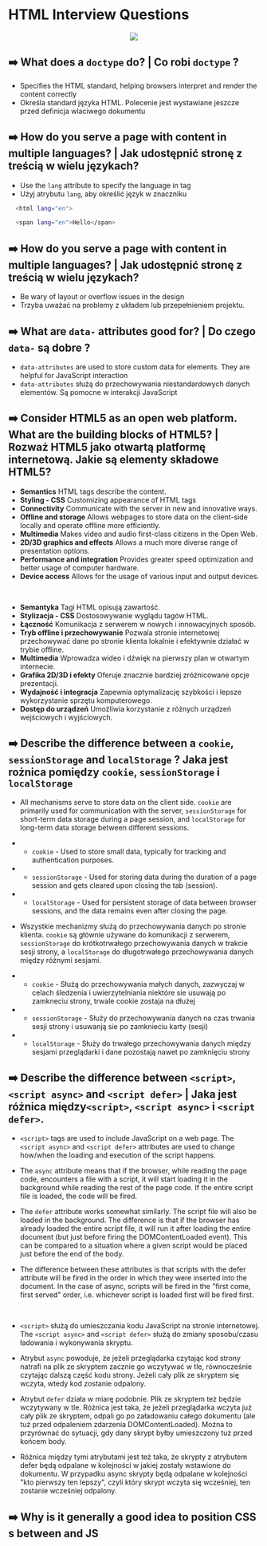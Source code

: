 
# HTML Interview Questions 
<p align="center">
  <a href="https://skillicons.dev">
    <img src="https://skillicons.dev/icons?i=html" />
  </a>
</p>

## ➡️ What does a `doctype` do? | Co robi `doctype` ?
* Specifies the HTML standard, helping browsers interpret and render the content correctly
* Określa standard języka HTML. Polecenie jest wystawiane jeszcze przed definicja wlaciwego dokumentu 
## ➡️ How do you serve a page with content in multiple languages? | Jak udostępnić stronę z treścią w wielu językach?
* Use the `lang` attribute to specify the language in tag
* Użyj atrybutu `lang`, aby określić język w znaczniku
```bash
  <html lang="en">
```
```bash
  <span lang="en">Hello</span>
```
## ➡️ How do you serve a page with content in multiple languages? | Jak udostępnić stronę z treścią w wielu językach?
* Be wary of layout or overflow issues in the design
* Trzyba uważać na problemy z układem lub przepełnieniem projektu.
## ➡️ What are `data-` attributes good for? | Do czego `data-` są dobre ?
* `data-attributes` are used to store custom data for elements. They are helpful for JavaScript interaction
* `data-attributes` służą do przechowywania niestandardowych danych elementów. Są pomocne w interakcji JavaScript
## ➡️ Consider HTML5 as an open web platform. What are the building blocks of HTML5? | Rozważ HTML5 jako otwartą platformę internetową. Jakie są elementy składowe HTML5?
* <b>Semantics</b> HTML tags describe the content.
* <b>Styling - CSS</b> Customizing appearance of HTML tags
* <b>Connectivity</b> Communicate with the server in new and innovative ways.
* <b>Offline and storage</b> Allows webpages to store data on the client-side locally and operate offline more efficiently.
* <b>Multimedia</b> Makes video and audio first-class citizens in the Open Web.
* <b>2D/3D graphics and effects</b> Allows a much more diverse range of presentation options.
* <b>Performance and integration</b> Provides greater speed optimization and better usage of computer hardware.
* <b>Device access</b> Allows for the usage of various input and output devices.
<br/>

* <b>Semantyka</b> Tagi HTML opisują zawartość.
* <b>Stylizacja - CSS</b> Dostosowywanie wyglądu tagów HTML.
* <b>Łączność</b> Komunikacja z serwerem w nowych i innowacyjnych sposób.
* <b>Tryb offline i przechowywanie</b> Pozwala stronie internetowej przechowywać dane po stronie klienta lokalnie i efektywnie działać w trybie offline.
* <b>Multimedia</b> Wprowadza wideo i dźwięk na pierwszy plan w otwartym internecie.
* <b>Grafika 2D/3D i efekty</b> Oferuje znacznie bardziej zróżnicowane opcje prezentacji.
* <b>Wydajność i integracja</b> Zapewnia optymalizację szybkości i lepsze wykorzystanie sprzętu komputerowego.
* <b>Dostęp do urządzeń</b> Umożliwia korzystanie z różnych urządzeń wejściowych i wyjściowych.

## ➡️ Describe the difference between a `cookie`, `sessionStorage` and `localStorage` ? Jaka jest rożnica pomiędzy `cookie`, `sessionStorage` i `localStorage`
* All mechanisms serve to store data on the client side. `cookie` are primarily used for communication with the server, `sessionStorage` for short-term data storage during a page session, and `localStorage` for long-term data storage between different sessions.

* * `cookie` - Used to store small data, typically for tracking and authentication purposes.
* * `sessionStorage` - Used for storing data during the duration of a page session and gets cleared upon closing the tab (session).
* * `localStorage` - Used for persistent storage of data between browser sessions, and the data remains even after closing the page.
* Wszystkie mechanizmy służą do przechowywania danych po stronie klienta. `cookie` są głównie używane do komunikacji z serwerem, `sessionStorage` do krótkotrwałego przechowywania danych w trakcie sesji strony, a `localStorage` do długotrwałego przechowywania danych między różnymi sesjami.
* * `cookie` - Służą do przechowywania małych danych, zazwyczaj w celach śledzenia i uwierzytelniania niektóre sie usuwają po zamkneciu strony, trwale cookie zostaja na dłużej
* * `sessionStorage` - Służy do przechowywania danych na czas trwania sesji strony i usuwanją sie po zamknieciu karty (sesji)
* * `localStorage` -  Służy do trwałego przechowywania danych między sesjami przeglądarki i dane pozostają nawet po zamknięciu strony

## ➡️ Describe the difference between `<script>`, `<script async>` and `<script defer>` | Jaka jest różnica między`<script>`, `<script async>` i `<script defer>`.

* `<script>` tags are used to include JavaScript on a web page. The `<script async>` and `<script defer>` attributes are used to change how/when the loading and execution of the script happens.

* The `async` attribute means that if the browser, while reading the page code, encounters a file with a script, it will start loading it in the background while reading the rest of the page code. If the entire script file is loaded, the code will be fired.

* The `defer` attribute works somewhat similarly. The script file will also be loaded in the background. The difference is that if the browser has already loaded the entire script file, it will run it after loading the entire document (but just before firing the DOMContentLoaded event). This can be compared to a situation where a given script would be placed just before the end of the body.

* The difference between these attributes is that scripts with the defer attribute will be fired in the order in which they were inserted into the document. In the case of async, scripts will be fired in the "first come, first served" order, i.e. whichever script is loaded first will be fired first.

<br/>

* `<script>` służą do umieszczania kodu JavaScript na stronie internetowej. The `<script async>` and `<script defer>` służą do zmiany sposobu/czasu ładowania i wykonywania skryptu.

* Atrybut `async` powoduje, że jeżeli przeglądarka czytając kod strony natrafi na plik ze skryptem zacznie go wczytywać w tle, równocześnie czytając dalszą część kodu strony. Jeżeli cały  plik ze skryptem się wczyta, wtedy kod zostanie odpalony.

* Atrybut `defer` działa w miarę podobnie. Plik ze skryptem też będzie wczytywany w tle. Różnica jest taka, że jeżeli przeglądarka wczyta już cały plik ze skryptem, odpali go po załadowaniu całego dokumentu (ale tuż przed odpaleniem zdarzenia DOMContentLoaded). Można to przyrównać do sytuacji, gdy dany skrypt byłby umieszczony tuż przed końcem body. 

* Różnica między tymi atrybutami jest też taka, że skrypty z atrybutem defer będą odpalane w kolejności w jakiej zostały wstawione do dokumentu. W przypadku async skrypty będą odpalane w kolejności "kto pierwszy ten lepszy", czyli który skrypt wczyta się wcześniej, ten zostanie wcześniej odpalony.


## ➡️ Why is it generally a good idea to position CSS <link>s between <head></head> and JS <script>s just before </body>? Do you know any exceptions? | Dlaczego dobrym pomysłem jest zeby pozycjonować css `<link>` 

*  In a nutshell, such a placement of CSS `<link>` and JavaScript `<script>` allows for faster rendering of the page and better overall performance.
 Also, placing `<script>` at the bottom means that the browser cannot start downloading the scripts until the entire document is parsed. This ensures your code that needs to manipulate DOM elements will not throw an error and halt the entire script. If you need to put `<script>` in the `<head>`, use the `defer` attribute, which will achieve the same effect of running the script only after the HTML is parsed but the browser can kick off the network request earlier to download the script.

*  Krótko mówiąc, takie rozmieszczenie CSS `<link>` i JavaScript `<script>` pozwala na szybsze renderowanie strony i lepszą ogólną wydajność.

Umieszczenie `<script>` na dole oznacza, że przeglądarka nie może rozpocząć pobierania skryptów, dopóki cały dokument nie zostanie przeanalizowany. Dzięki temu Twój kod wymagający manipulacji elementami DOM nie wygeneruje błędu i nie zatrzyma całego skryptu. Jeśli chcesz umieścić `<script>` w `<head>`, użyj atrybutu `defer`, który osiągnie ten sam efekt, uruchamiając skrypt dopiero po przeanalizowaniu kodu HTML, ale przeglądarka może wcześniej wystartować z żądaniem sieciowym, aby pobrać skrypt .

## ➡️ What is progressive rendering? | Co to jest progresywne renderowanie ?

* In a nutshell, progressive rendering is a technique used in web development to improve website performance and user experience by displaying content as it becomes available, rather than waiting for the entire page to load. It prioritizes loading critical content first, such as text and basic layout elements, while asynchronously loading non-critical resources like images and scripts. This approach provides immediate feedback to users, reduces perceived load times, and creates a smoother browsing experience.

* W skrócie, progresywne renderowanie to technika stosowana w tworzeniu stron internetowych, która poprawia wydajność strony oraz doświadczenie użytkownika poprzez wyświetlanie zawartości w miarę jej dostępności, zamiast czekać na pełne załadowanie całej strony. Priorytetowo traktuje się ładowanie kluczowej zawartości, takiej jak tekst i podstawowe elementy układu, podczas gdy nieistotne zasoby, takie jak obrazy i skrypty, są ładowane asynchronicznie. Takie podejście zapewnia użytkownikom natychmiastową informację zwrotną, zmniejsza odczuwany czas ładowania oraz tworzy bardziej płynne doświadczenie przeglądania

## ➡️ Why you would use a `srcset` attribute in an image tag? Explain the process the browser uses when evaluating the content of this attribute. | Dlaczego miałbyś używać atrybutu `srcset` w tagu obrazu? Wyjaśnij proces stosowany przez przeglądarkę podczas oceny zawartości tego atrybutu.

* In a nutshell, the `srcset` attribute in an image tag allows the browser to receive a set of different images with various sizes or resolutions. The process of evaluating the content of this attribute involves selecting the best image based on the device's resolution, available space, and other factors. This helps optimize the display of images for different devices and network conditions, improving performance and user experience.

* W skrócie, atrybut `srcset` w znaczniku obrazu pozwala na dostarczenie przeglądarce zestawu różnych obrazów o różnych rozmiarach lub rozdzielczościach. Proces oceny zawartości tego atrybutu polega na wyborze najlepszego obrazu na podstawie rozdzielczości urządzenia, dostępnej przestrzeni i innych czynników. Dzięki temu można zoptymalizować wyświetlanie obrazów dla różnych urządzeń i warunków sieciowych, poprawiając wydajność i doświadczenie użytkownika.

## ➡️
